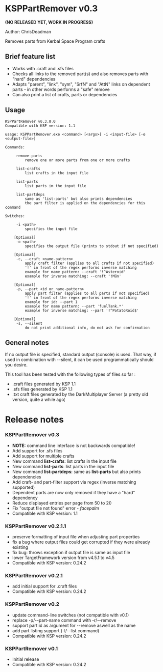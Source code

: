 KSPPartRemover v0.3
=======================
**(NO RELEASED YET, WORK IN PROGRESS)**

Author: ChrisDeadman

Removes parts from Kerbal Space Program crafts

## Brief feature list
* Works with .craft and .sfs files
* Checks all links to the removed part(s) and also removes parts with "hard" dependencies
* Adapts "parent", "link", "sym", "SrfN" and "AttN" links on dependent parts - in other words performs a "safe" remove
* Can also print a list of crafts, parts or dependencies

## Usage
```
KSPPartRemover v0.3.0.0
Compatible with KSP version: 1.1

usage: KSPPartRemover.exe <command> [<args>] -i <input-file> [-o <output-file>]

Commands:

	 remove-parts
		 remove one or more parts from one or more crafts

	 list-crafts
		 list crafts in the input file

	 list-parts
		 list parts in the input file

	 list-partdeps
		 same as 'list-parts' but also prints dependencies
		 the part filter is applied on the dependencies for this command

Switches:

	 -i <path>
		 specifies the input file

	[Optional]
	 -o <path>
		 specifies the output file (prints to stdout if not specified)

	[Optional]
	 -c, --craft <name-pattern>
		 apply craft filter (applies to all crafts if not specified)
		 '!' in front of the regex performs inverse matching
		 example for name pattern: --craft '!^Asteroid'
		 example for inverse matching: --craft '!Mün'

	[Optional]
	 -p, --part <id or name-pattern>
		 apply part filter (applies to all parts if not specified)
		 '!' in front of the regex performs inverse matching
		 example for id: --part 1
		 example for name pattern: --part 'fuelTank.*'
		 example for inverse matching: --part '!^PotatoRoid$'

	[Optional]
	 -s, --silent
		 do not print additional info, do not ask for confirmation
```

## General notes

If no output file is specified, standard output (console) is used.
That way, if used in combination with --silent, it can be used programmatically should you desire.

This tool has been tested with the following types of files so far :
* .craft files generated by KSP 1.1
* .sfs files generated by KSP 1.1
* .txt craft files generated by the DarkMultiplayer Server (a pretty old version, quite a while ago)

Release notes
=======================

### KSPPartRemover v0.3
* **NOTE:** command line interface is not backwards compatible!
* Add support for .sfs files
* Add support for multiple crafts
* New command **list-crafts**: list crafts in the input file
* New command **list-parts**: list parts in the input file
* New command **list-partdeps**: same as **list-parts** but also prints dependencies
* Add craft- and part-filter support via regex (inverse matching supported)
* Dependent parts are now only removed if they have a "hard" dependency
* Reduce displayed entries per page from 50 to 20
* Fix "output file not found" error - *facepalm*
* Compatible with KSP version: 1.1

### KSPPartRemover v0.2.1.1
* preserve formatting of input file when adjusting part properties
* fix a bug where output files could get corrupted if they were already existing
* fix bug: throws exception if output file is same as input file
* lower TargetFramework version from v4.5.1 to v4.5
* Compatible with KSP version: 0.24.2

### KSPPartRemover v0.2.1
* add initial support for .craft files
* Compatible with KSP version: 0.24.2

### KSPPartRemover v0.2
* update command-line switches (not compatible with v0.1)
* replace -p/--part-name command with -r/--remove
* support part id as argument for --remove aswell as the name
* add part listing support (-l/--list command)
* Compatible with KSP version: 0.24.2

### KSPPartRemover v0.1
* Initial release
* Compatible with KSP version: 0.24.2
